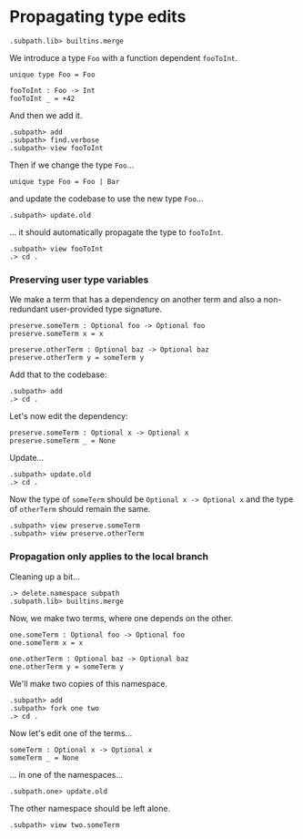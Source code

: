 # Propagating type edits

```ucm:hide
.subpath.lib> builtins.merge
```

We introduce a type `Foo` with a function dependent `fooToInt`.

```unison
unique type Foo = Foo

fooToInt : Foo -> Int
fooToInt _ = +42
```

And then we add it.

```ucm
.subpath> add
.subpath> find.verbose
.subpath> view fooToInt
```

Then if we change the type `Foo`...

```unison
unique type Foo = Foo | Bar
```

and update the codebase to use the new type `Foo`...

```ucm
.subpath> update.old
```

... it should automatically propagate the type to `fooToInt`.

```ucm
.subpath> view fooToInt
.> cd .
```

### Preserving user type variables

We make a term that has a dependency on another term and also a non-redundant
user-provided type signature.

```unison
preserve.someTerm : Optional foo -> Optional foo
preserve.someTerm x = x

preserve.otherTerm : Optional baz -> Optional baz
preserve.otherTerm y = someTerm y
```

Add that to the codebase:

```ucm
.subpath> add
.> cd .
```

Let's now edit the dependency:

```unison
preserve.someTerm : Optional x -> Optional x
preserve.someTerm _ = None
```

Update...

```ucm
.subpath> update.old
.> cd .
```

Now the type of `someTerm` should be `Optional x -> Optional x` and the
type of `otherTerm` should remain the same.

```ucm
.subpath> view preserve.someTerm
.subpath> view preserve.otherTerm
```

### Propagation only applies to the local branch

Cleaning up a bit...

```ucm
.> delete.namespace subpath
.subpath.lib> builtins.merge
```

Now, we make two terms, where one depends on the other.

```unison
one.someTerm : Optional foo -> Optional foo
one.someTerm x = x

one.otherTerm : Optional baz -> Optional baz
one.otherTerm y = someTerm y
```

We'll make two copies of this namespace.

```ucm
.subpath> add
.subpath> fork one two
.> cd .
```

Now let's edit one of the terms...

```unison
someTerm : Optional x -> Optional x
someTerm _ = None
```

... in one of the namespaces...

```ucm
.subpath.one> update.old
```

The other namespace should be left alone.

```ucm
.subpath> view two.someTerm
```
